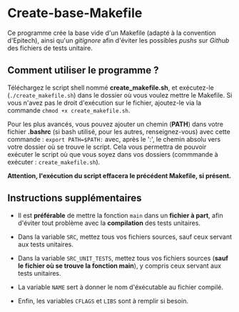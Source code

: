 # Create-base-Makefile

Ce programme crée la base vide d'un Makefile (adapté à la convention d'Epitech), ainsi qu'un _gitignore_ afin d'éviter les possibles _pushs_ sur _Github_ des fichiers de tests unitaire.

## Comment utiliser le programme ?

Téléchargez le script shell nommé **create_makefile.sh**, et exécutez-le (`./create_makefile.sh`) dans le dossier où vous voulez mettre le Makefile. Si vous n'avez pas le droit d'exécution sur le fichier, ajoutez-le via la commande `chmod +x create_makefile.sh`.

Pour les plus avancés, vous pouvez ajouter un chemin (**PATH**) dans votre fichier **.bashrc** (si bash utilisé, pour les autres, renseignez-vous) avec cette commande : `export PATH=$PATH:` avec, après le ':', le chemin absolu vers votre dossier où se trouve le script. Cela vous permettra de pouvoir exécuter le script où que vous soyez dans vos dossiers (commmande à exécuter : `create_makefile.sh`).

**Attention, l'exécution du script effacera le précédent Makefile, si présent.**

## Instructions supplémentaires

- Il est **préférable** de mettre la fonction `main` dans un **fichier à part**, afin d'éviter tout problème avec la **compilation** des tests unitaires.

- Dans la variable `SRC`, mettez tous vos fichiers sources, sauf ceux servant aux tests unitaires.

- Dans la variable `SRC_UNIT_TESTS`, mettez tous vos fichiers sources (**sauf le fichier où se trouve la fonction main**), y compris ceux servant aux tests unitaires.

- La variable `NAME` sert à donner le nom d'éxécutable au fichier compilé.

- Enfin, les variables `CFLAGS` et `LIBS` sont à remplir si besoin.

